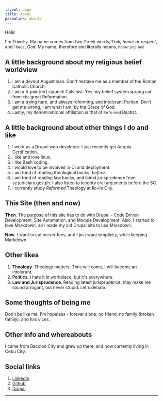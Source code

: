```yaml
---
layout: page
title: About
permalink: about/
---
```


Hola!

I'm `Timothy`. My name comes from two Greek words, `Timh`, _honor or
respect_, and `Theos`, _God_. My name, therefore and literally means,
`honoring God`.

## A little background about my religious belief worldview 
1.  I am a devout Augustinian. Don't mistake me as a member of the Roman
    Catholic Church.
2.  I am a 5-point(er) staunch Calvinist. Yes, my belief system sprang
    out from `the` great Reformation.
3.  I am a trying hard, and always reforming, and intolerant Puritan.
    Don't get me wrong, I am what I am, by the Grace of God.
4.  Lastly, my denominational affiliation is that of `Reformed` Baptist.

## A little background about other things I do and like
1.  I work as a Drupal web developer. I just recently got Acquia
    Certification.
2.  I like and love linux.
3.  I like Bash coding.
4.  I would love to be involved in CI and deployment.
5.  I am fond of reading theological books, _before_.
6.  I am fond of reading law books, and latest jurisprudence from
    sc.judiciary.gov.ph.  I also listen to lenghty oral arguments before
    the SC.
7.  I currently study _Reformed_ Theology at Ilo-ilo City.

## This Site (then and now)

**Then**. The purpose of this site has to do with Drupal - Code Driven
Development, Site Automation, and Module Development.  Also, I started
to love Markdown, so I made my old Drupal site to use Markdown.

**Now**. I want to cut server fees, and I just want simplicity, while
keeping Markdown.

## Other likes
1.  **Theology**. Theology matters. Time will come, I will become an
    intolerant.
2.  **Politics**. I hate it in workplace, but it's everywhere.
3.  **Law and Jurisprudence**. Reading latest jurisprudence, may make me
    sound arrogant, but never stupid. Let's debate.

## Some thoughts of being me
Don't be like me. I'm hopeless - forever alone, no friend, no family
(broken family), and has vices.

## Other info and whereabouts
I came from Bacolod City and grew up there, and now currently living in
Cebu City.

## Social links

1. [LinkedIn](https://ph.linkedin.com/in/timothyae)
2. [Github](https://github.com/timhtheos)
3. [Drupal](https://www.drupal.org/u/timhtheos)

---

[//]: # (I am a complicated person. I used to know myself, but now I feel being)
[//]: # (alienated. The things I loved before, now I hate. The things I hated)
[//]: # (before, now I love.)
[//]: # ()
[//]: # (If I were given the chance to choose who to be, before I was born, I)
[//]: # (will still choose myself, with some modifications. Two major modification:)
[//]: # ()
[//]: # (1.  To have a not-so-perfect family, but at least whole, not broken; and)
[//]: # (2.  To have siblings.)

